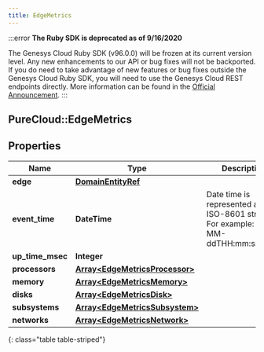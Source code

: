 ```yaml
---
title: EdgeMetrics
---
```


:::error
**The Ruby SDK is deprecated as of 9/16/2020**

The Genesys Cloud Ruby SDK (v96.0.0) will be frozen at its current version level. Any new enhancements to our API or bug fixes will not be backported. If you do need to take advantage of new features or bug fixes outside the Genesys Cloud Ruby SDK, you will need to use the Genesys Cloud REST endpoints directly. More information can be found in the [Official Announcement](https://developer.mypurecloud.com/forum/t/announcement-genesys-cloud-ruby-sdk-end-of-life/8850).
:::


## PureCloud::EdgeMetrics

## Properties

|Name | Type | Description | Notes|
|------------ | ------------- | ------------- | -------------|
| **edge** | [**DomainEntityRef**](DomainEntityRef.html) |  | [optional] |
| **event_time** | **DateTime** | Date time is represented as an ISO-8601 string. For example: yyyy-MM-ddTHH:mm:ss.SSSZ | [optional] |
| **up_time_msec** | **Integer** |  | [optional] |
| **processors** | [**Array&lt;EdgeMetricsProcessor&gt;**](EdgeMetricsProcessor.html) |  | [optional] |
| **memory** | [**Array&lt;EdgeMetricsMemory&gt;**](EdgeMetricsMemory.html) |  | [optional] |
| **disks** | [**Array&lt;EdgeMetricsDisk&gt;**](EdgeMetricsDisk.html) |  | [optional] |
| **subsystems** | [**Array&lt;EdgeMetricsSubsystem&gt;**](EdgeMetricsSubsystem.html) |  | [optional] |
| **networks** | [**Array&lt;EdgeMetricsNetwork&gt;**](EdgeMetricsNetwork.html) |  | [optional] |
{: class="table table-striped"}



